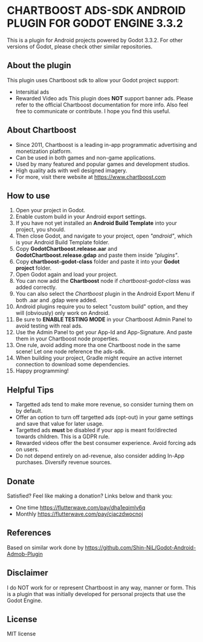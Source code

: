 # CHARTBOOST ADS-SDK ANDROID PLUGIN FOR GODOT ENGINE 3.3.2

This is a plugin for Android projects powered by Godot 3.3.2. For other versions of Godot, please check other similar repositories.

## About the plugin
This plugin uses Chartboost sdk to allow your Godot project support:
* Intersitial ads
* Rewarded Video ads
This plugin does **NOT** support banner ads. Please refer to the official Chartboost documentation for more info.
Also feel free to communicate or contribute. I hope you find this useful.

## About Chartboost
* Since 2011, Chartboost is a leading in-app programmatic advertising and monetization platform.
* Can be used in both games and non-game applications.
* Used by many featured and popular games and development studios.
* High quality ads with well designed imagery.
* For more, visit there website at  https://www.chartboost.com

## How to use
1. Open your project in Godot.
1. Enable custom build in your Android export settings.
1. If you have not yet installed an **Android Build Template** into your project, you should.
1. Then close Godot, and navigate to your project, open *"android"*, which is your Android Build Template folder.
1. Copy **GodotChartboost.release.aar** and **GodotChartboost.release.gdap** and paste them inside *"plugins"*.
1. Copy **chartboost-godot-class** folder and paste it into your **Godot project** folder.
1. Open Godot again and load your project.
1. You can now add the **Chartboost** node if *chartboost-godot-class* was added correctly.
1. You can also select the *Chartboost* plugin in the Android Export Menu if both .aar and .gdap were added.
1. Android plugins require you to select "custom build" option, and they will (obviously) only work on Android.
1. Be sure to **ENABLE TESTING MODE** in your Chartboost Admin Panel to avoid testing with real ads.
1. Use the Admin Panel to get your App-Id and App-Signature. And paste them in your Chartboost node properties.
1. One rule, avoid adding more tha one Chartboost node in the same scene! Let one node reference the ads-sdk.
1. When building your project, Gradle might require an active internet connection to download some dependencies.
1. Happy programming!

## Helpful Tips
* Targetted ads tend to make more revenue, so consider turning them on by default.
* Offer an option to turn off targetted ads (opt-out) in your game settings and save that value for later usage.
* Targetted ads **must** be disabled if your app is meant for/directed towards children. This is a GDPR rule.
* Rewarded videos offer the best consumer experience. Avoid forcing ads on users.
* Do not depend entirely on ad-revenue, also consider adding In-App purchases. Diversify revenue sources.

## Donate
Satisfied? Feel like making a donation? Links below and thank you:
* One time  https://flutterwave.com/pay/dha1eqimlv6q
* Monthly   https://flutterwave.com/pay/cjaczdwocnoj

## References
Based on similar work done by https://github.com/Shin-NiL/Godot-Android-Admob-Plugin

## Disclaimer
I do NOT work for or represent Chartboost in any way, manner or form. This is a plugin that was initially developed for personal projects that use the Godot Engine.

## License
MIT license
